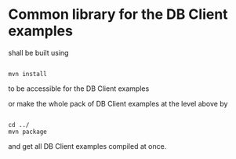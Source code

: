 # Common library for the DB Client examples

shall be built using 

```shell

mvn install

```

to be accessible for the DB Client examples 

or make the whole pack of DB Client examples at the level above by 

```shell

cd ../
mvn package

```

and get all DB Client examples compiled at once.